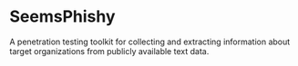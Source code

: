 # SeemsPhishy
A penetration testing toolkit for collecting and extracting information about target organizations from publicly available text data. 
